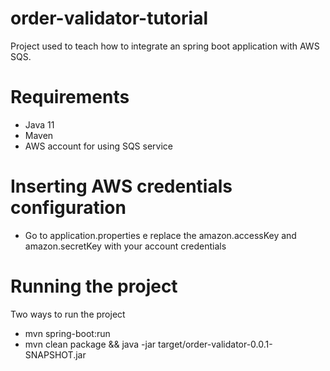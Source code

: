 # order-validator-tutorial

Project used to teach how to integrate an spring boot application with AWS SQS.

# Requirements

- Java 11
- Maven
- AWS account for using SQS service

# Inserting AWS credentials configuration

* Go to application.properties e replace the amazon.accessKey and amazon.secretKey with your account credentials

# Running the project

Two ways to run the project

* mvn spring-boot:run
* mvn clean package && java -jar target/order-validator-0.0.1-SNAPSHOT.jar
